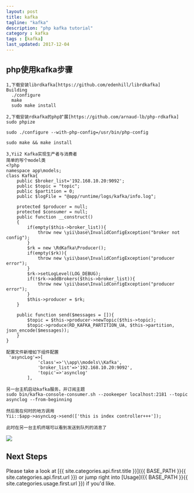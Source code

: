 ```yaml
---
layout: post
title: kafka
tagline: "kafka"
description: "php kafka tutorial"
category : kafka
tags : [kafka]
last_updated: 2017-12-04
---
```


## php使用kafka步骤
```
1,下载安装librdkafka[https://github.com/edenhill/librdkafka]
Building
  ./configure
  make
  sudo make install

2,下载安装rdkafka的php扩展[https://github.com/arnaud-lb/php-rdkafka]
sudo phpize

sudo ./configure --with-php-config=/usr/bin/php-config

sudo make && make install

3,Yii2 Kafka实现生产者与消费者
简单的写个model类
<?php
namespace app\models;
class Kafka{
    public $broker_list='192.168.10.20:9092';
    public $topic = "topic";
    public $partition = 0;
    public $logFile = "@app/runtime/logs/kafka/info.log";

    protected $producer = null;
    protected $consumer = null;
    public function __construct()
    {
        if(empty($this->broker_list)){
            throw new \yii\base\InvalidConfigException("broker not config");
        }
        $rk = new \RdKafka\Producer();
        if(empty($rk)){
            throw new \yii\base\InvalidConfigException("producer error");
        }
        $rk->setLogLevel(LOG_DEBUG);
        if(!$rk->addBrokers($this->broker_list)){
            throw new \yii\base\InvalidConfigException("producer error");
        }
        $this->producer = $rk;
    }

    public function send($messages = []){
        $topic = $this->producer->newTopic($this->topic);
        $topic->produce(RD_KAFKA_PARTITION_UA, $this->partition, json_encode($messages));
    }
}

配置文件新增如下组件配置
 'asyncLog'=>[
            'class'=>'\\app\\models\\Kafka',
            'broker_list'=>'192.168.10.20:9092',
            'topic'=>'asynclog'
        ],

另一台主机启动kafka服务，并订阅主题
sudo bin/kafka-console-consumer.sh --zookeeper localhost:2181 --topic asynclog --from-beginning

然后我在何时的地方调用
Yii::$app->asyncLog->send(['this is index controller+++']);

此时在另一台主机终端可以看到发送到队列的消息了
```
![](http://0101520.com/images/php-kafka-001.png)

## Next Steps
Please take a look at [{{ site.categories.api.first.title }}]({{ BASE_PATH }}{{ site.categories.api.first.url }})
or jump right into [Usage]({{ BASE_PATH }}{{ site.categories.usage.first.url }}) if you'd like.
